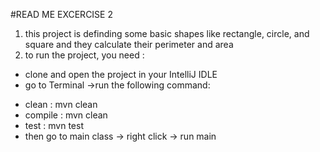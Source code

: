 #READ ME EXCERCISE 2
1. this project is definding some basic shapes like rectangle, circle, and square and they calculate their perimeter and area
2. to run the project, you need : 
- clone and open the project in your IntelliJ IDLE 
- go to Terminal ->run the following command: 
+ clean : mvn clean
+ compile : mvn clean
+ test : mvn test
+ then go to main class -> right click -> run main